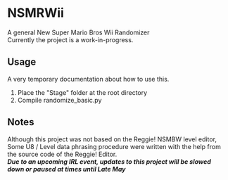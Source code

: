 # NSMRWii
 A general New Super Mario Bros Wii Randomizer\
 Currently the project is a work-in-progress.

## Usage
 A very temporary documentation about how to use this.
 1. Place the "Stage" folder at the root directory
 2. Compile randomize_basic.py

## Notes
 Although this project was not based on the Reggie! NSMBW level editor,
 Some U8 / Level data phrasing procedure were written with the help from the source code of the Reggie! Editor. \
 ***Due to an upcoming IRL event, updates to this project will be slowed down or paused at times until Late May***
